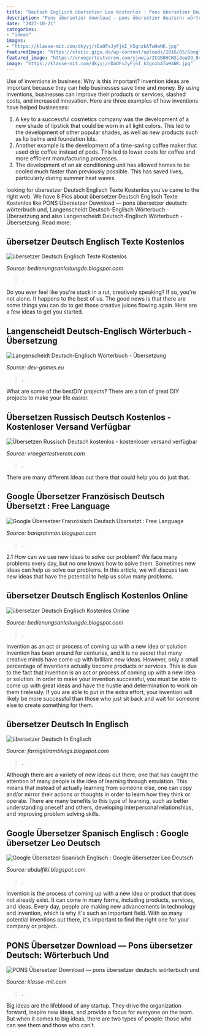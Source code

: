 ```yaml
---
title: "Deutsch Englisch übersetzer Leo Kostenlos : Pons übersetzer Download — Pons übersetzer Deutsch: Wörterbuch Und"
description: "Pons übersetzer download — pons übersetzer deutsch: wörterbuch und"
date: "2023-10-21"
categories:
- "ideas"
images:
- "https://klasse-mit.com/dkyyj/rDaOFxJyFjnI_k5gnzbATwHaNK.jpg"
featuredImage: "https://static.giga.de/wp-content/uploads/2016/05/Google-uebersetzer-tap-to-translate-screen-23.png"
featured_image: "https://vroegertestverem.com/yjwwia/2CGB8HCWSi3oaDO_84UEywHaIY.jpg"
image: "https://klasse-mit.com/dkyyj/rDaOFxJyFjnI_k5gnzbATwHaNK.jpg"
---
```



Use of inventions in business: Why is this important?
invention ideas are important because they can help businesses save time and money. By using inventions, businesses can improve their products or services, slashed costs, and increased innovation. Here are three examples of how inventions have helped businesses: 
1. A key to a successful cosmetics company was the development of a new shade of lipstick that could be worn in all light colors. This led to the development of other popular shades, as well as new products such as lip balms and foundation kits. 
2. Another example is the development of a time-saving coffee maker that used drip coffee instead of pods. This led to lower costs for coffee and more efficient manufacturing processes.
3. The development of an air conditioning unit has allowed homes to be cooled much faster than previously possible. This has saved lives, particularly during summer heat waves.

	

		
looking for übersetzer Deutsch Englisch Texte Kostenlos you've came to the right web. We have 8 Pics about übersetzer Deutsch Englisch Texte Kostenlos like PONS Übersetzer Download — pons übersetzer deutsch: wörterbuch und, Langenscheidt Deutsch-Englisch Wörterbuch - Übersetzung and also Langenscheidt Deutsch-Englisch Wörterbuch - Übersetzung. Read more:
		
    
## übersetzer Deutsch Englisch Texte Kostenlos

<img loading=lazy src="https://www.chip.de/ii/1/1/2/4/9/1/3/0/3f191d7aa92c2446.jpg" onerror="this.onerror=null;this.src='https://tse4.mm.bing.net/th?id=OIP.PxkdeqksJEYCTj4kH1xeGgHaGi&amp;pid=15.1';" alt="übersetzer Deutsch Englisch Texte Kostenlos">

_Source: bedienungsanleitungde.blogspot.com_

>. 

	

Do you ever feel like you're stuck in a rut, creatively speaking? If so, you're not alone. It happens to the best of us. The good news is that there are some things you can do to get those creative juices flowing again. Here are a few ideas to get you started.

    
## Langenscheidt Deutsch-Englisch Wörterbuch - Übersetzung

<img loading=lazy src="https://static.giga.de/wp-content/uploads/2016/05/Google-uebersetzer-tap-to-translate-screen-23.png" onerror="this.onerror=null;this.src='https://tse2.mm.bing.net/th?id=OIP.mdUVmUkFGbQ5JuknZ-xWkgHaNK&amp;pid=15.1';" alt="Langenscheidt Deutsch-Englisch Wörterbuch - Übersetzung">

_Source: dev-games.eu_

>. 

	

What are some of the bestDIY projects?
There are a ton of great DIY projects to make your life easier.

    
## Übersetzen Russisch Deutsch Kostenlos - Kostenloser Versand Verfügbar

<img loading=lazy src="https://vroegertestverem.com/yjwwia/2CGB8HCWSi3oaDO_84UEywHaIY.jpg" onerror="this.onerror=null;this.src='https://tse2.mm.bing.net/th?id=OIP.EFyqvftmv_YOGq3AcAqojgAAAA&amp;pid=15.1';" alt="Übersetzen Russisch Deutsch kostenlos - kostenloser versand verfügbar">

_Source: vroegertestverem.com_

>. 

	

There are many different ideas out there that could help you do just that.

    
## Google Übersetzer Französisch Deutsch Übersetzt : Free Language

<img loading=lazy src="https://i.ytimg.com/vi/if7zVQ7Qr9E/maxresdefault.jpg" onerror="this.onerror=null;this.src='https://tse3.mm.bing.net/th?id=OIP.eItxKN52VqPpX_uDeRMTYQHaEK&amp;pid=15.1';" alt="Google Übersetzer Französisch Deutsch Übersetzt : Free Language">

_Source: bariqrahman.blogspot.com_

>. 

	

2.1 How can we use new ideas to solve our problem?
We face many problems every day, but no one knows how to solve them. Sometimes new ideas can help us solve our problems. In this article, we will discuss two new ideas that have the potential to help us solve many problems.

    
## übersetzer Deutsch Englisch Kostenlos Online

<img loading=lazy src="https://softmaker.de/images/blog/2019_deepl_the_new_gold_standard/wordlingo_de.png" onerror="this.onerror=null;this.src='https://tse3.mm.bing.net/th?id=OIP.Q6mm6myLR3AJZhKzjbvZ-QHaFj&amp;pid=15.1';" alt="übersetzer Deutsch Englisch Kostenlos Online">

_Source: bedienungsanleitungde.blogspot.com_

>. 

	

Invention as an act or process of coming up with a new idea or solution
Invention has been around for centuries, and it is no secret that many creative minds have come up with brilliant new ideas. However, only a small percentage of inventions actually become products or services. This is due to the fact that invention is an act or process of coming up with a new idea or solution. In order to make your invention successful, you must be able to come up with great ideas and have the hustle and determination to work on them tirelessly. If you are able to put in the extra effort, your invention will likely be more successful than those who just sit back and wait for someone else to create something for them.

    
## übersetzer Deutsch In Englisch

<img loading=lazy src="https://i.ytimg.com/vi/8KELQ59EJS8/maxresdefault.jpg" onerror="this.onerror=null;this.src='https://tse1.mm.bing.net/th?id=OIP.BTCdFWnj7CkTrA2Edy7nagHaEK&amp;pid=15.1';" alt="übersetzer Deutsch In Englisch">

_Source: farmgirlramblings.blogspot.com_

>. 

	

Although there are a variety of new ideas out there, one that has caught the attention of many people is the idea of learning through emulation. This means that instead of actually learning from someone else, one can copy and/or mirror their actions or thoughts in order to learn how they think or operate. There are many benefits to this type of learning, such as better understanding oneself and others, developing interpersonal relationships, and improving problem solving skills.

    
## Google Übersetzer Spanisch Englisch : Google übersetzer Leo Deutsch

<img loading=lazy src="https://img.netzwelt.de/dw598_dh336_sw1008_sh567_sx5_sy3_sr16x9_nu0/picture/original/2015/10/google-uebersetzer-172426.png" onerror="this.onerror=null;this.src='https://tse2.mm.bing.net/th?id=OIP.fKkxq3NXbAQAf8aPMvVtKgHaEK&amp;pid=15.1';" alt="Google Übersetzer Spanisch Englisch : Google übersetzer Leo Deutsch">

_Source: abdulfiki.blogspot.com_

>. 

	

Invention is the process of coming up with a new idea or product that does not already exist. It can come in many forms, including products, services, and ideas. Every day, people are making new advancements in technology and invention, which is why it's such an important field. With so many potential inventions out there, it's important to find the right one for your company or project.

    
## PONS Übersetzer Download — Pons übersetzer Deutsch: Wörterbuch Und

<img loading=lazy src="https://klasse-mit.com/dkyyj/rDaOFxJyFjnI_k5gnzbATwHaNK.jpg" onerror="this.onerror=null;this.src='https://tse4.mm.bing.net/th?id=OIP.5HdkCq_HSSUEtV_biQsKogAAAA&amp;pid=15.1';" alt="PONS Übersetzer Download — pons übersetzer deutsch: wörterbuch und">

_Source: klasse-mit.com_

>. 

	

Big ideas are the lifeblood of any startup. They drive the organization forward, inspire new ideas, and provide a focus for everyone on the team. But when it comes to big ideas, there are two types of people: those who can see them and those who can't. 

